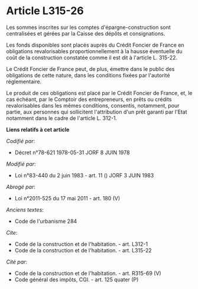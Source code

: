 # Article L315-26

Les sommes inscrites sur les comptes d'épargne-construction sont centralisées et gérées par la Caisse des dépôts et
consignations.

Les fonds disponibles sont placés auprès du Crédit Foncier de France en obligations revalorisables proportionnellement à la
hausse éventuelle du coût de la construction constatée comme il est dit à l'article L. 315-22.

Le Crédit Foncier de France peut, de plus, émettre dans le public des obligations de cette nature, dans les conditions fixées
par l'autorité réglementaire.

Le produit de ces obligations est placé par le Crédit Foncier de France, et, le cas échéant, par le Comptoir des
entrepreneurs, en prêts ou crédits revalorisables dans les mêmes conditions, consentis, notamment, pour partie, aux personnes
qui sollicitent l'attribution d'un prêt garanti par l'Etat notamment dans le cadre de l'article L. 312-1.

**Liens relatifs à cet article**

_Codifié par_:

  - Décret n°78-621 1978-05-31 JORF 8 JUIN 1978

_Modifié par_:

  - Loi n°83-440 du 2 juin 1983 - art. 11 () JORF 3 JUIN 1983

_Abrogé par_:

  - Loi n°2011-525 du 17 mai 2011 - art. 180 (V)

_Anciens textes_:

  - Code de l'urbanisme 284

_Cite_:

  - Code de la construction et de l'habitation. - art. L312-1
  - Code de la construction et de l'habitation. - art. L315-22

_Cité par_:

  - Code de la construction et de l'habitation. - art. R315-69 (V)
  - Code général des impôts, CGI. - art. 125 quater (P)
